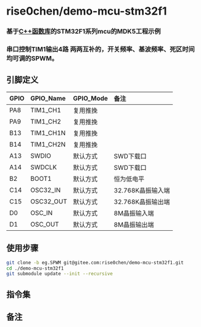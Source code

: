 # rise0chen/demo-mcu-stm32f1
### 基于[C++函数库](https://gitee.com/rise0chen/lib-mcu-stm32f1)的STM32F1系列mcu的MDK5工程示例
### 串口控制TIM1输出4路 两两互补的，开关频率、基波频率、死区时间均可调的SPWM。

## 引脚定义
GPIO|GPIO_Name   |GPIO_Mode|备注
:---|:-----------|:--------|:----
PA8 |TIM1_CH1    |复用推挽 |
PA9 |TIM1_CH2    |复用推挽 |
B13 |TIM1_CH1N   |复用推挽 |
B14 |TIM1_CH2N   |复用推挽 |
 A13|SWDIO       |默认方式 |SWD下载口
 A14|SWDCLK      |默认方式 |SWD下载口
 B2 |BOOT1       |默认方式 |恒为低电平
 C14|OSC32_IN    |默认方式 |32.768K晶振输入端
 C15|OSC32_OUT   |默认方式 |32.768K晶振输出端
 D0 |OSC_IN      |默认方式 |8M晶振输入端
 D1 |OSC_OUT     |默认方式 |8M晶振输出端


## 使用步骤
``` bash
git clone -b eg.SPWM git@gitee.com:rise0chen/demo-mcu-stm32f1.git
cd ./demo-mcu-stm32f1
git submodule update --init --recursive
```

## 指令集


## 备注
